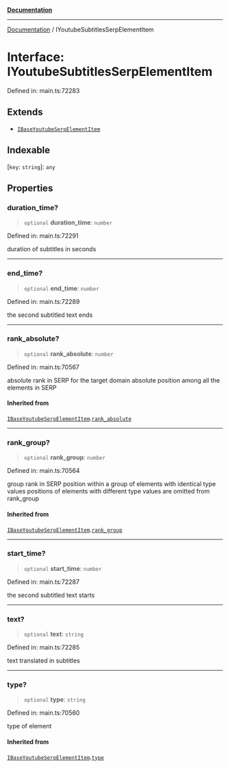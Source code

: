[**Documentation**](../README.md)

***

[Documentation](../README.md) / IYoutubeSubtitlesSerpElementItem

# Interface: IYoutubeSubtitlesSerpElementItem

Defined in: main.ts:72283

## Extends

- [`IBaseYoutubeSerpElementItem`](IBaseYoutubeSerpElementItem.md)

## Indexable

\[`key`: `string`\]: `any`

## Properties

### duration\_time?

> `optional` **duration\_time**: `number`

Defined in: main.ts:72291

duration of subtitles in seconds

***

### end\_time?

> `optional` **end\_time**: `number`

Defined in: main.ts:72289

the second subtitled text ends

***

### rank\_absolute?

> `optional` **rank\_absolute**: `number`

Defined in: main.ts:70567

absolute rank in SERP for the target domain
absolute position among all the elements in SERP

#### Inherited from

[`IBaseYoutubeSerpElementItem`](IBaseYoutubeSerpElementItem.md).[`rank_absolute`](IBaseYoutubeSerpElementItem.md#rank_absolute)

***

### rank\_group?

> `optional` **rank\_group**: `number`

Defined in: main.ts:70564

group rank in SERP
position within a group of elements with identical type values
positions of elements with different type values are omitted from rank_group

#### Inherited from

[`IBaseYoutubeSerpElementItem`](IBaseYoutubeSerpElementItem.md).[`rank_group`](IBaseYoutubeSerpElementItem.md#rank_group)

***

### start\_time?

> `optional` **start\_time**: `number`

Defined in: main.ts:72287

the second subtitled text starts

***

### text?

> `optional` **text**: `string`

Defined in: main.ts:72285

text translated in subtitles

***

### type?

> `optional` **type**: `string`

Defined in: main.ts:70560

type of element

#### Inherited from

[`IBaseYoutubeSerpElementItem`](IBaseYoutubeSerpElementItem.md).[`type`](IBaseYoutubeSerpElementItem.md#type)
